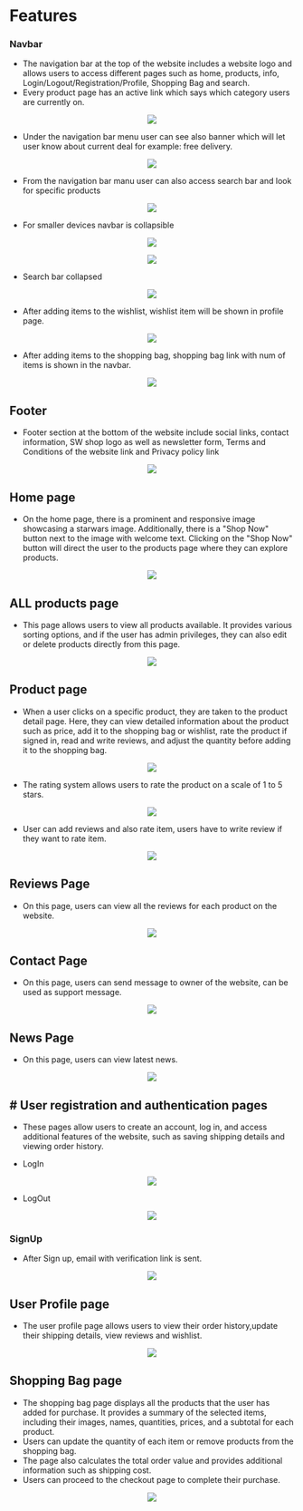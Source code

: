 # Features

### Navbar

* The navigation bar at the top of the website includes a website logo and allows users to access different pages such as home, products, info, Login/Logout/Registration/Profile, Shopping Bag and search.
* Every product page has an active link which says which category users are currently on.

<p align="center">
<img src="https://github.com/PeterSvk1/P5-Ecommerce-django/tree/main/assets/features/navbar.png">
</p>

* Under the navigation bar menu user can see also banner which will let user know about current deal for example: free delivery.

<p align="center">
<img src="https://github.com/PeterSvk1/P5-Ecommerce-django/tree/main/assets/features/banner.png">
</p>

* From the navigation bar manu user can also access search bar and look for specific products

<p align="center">
<img src="https://github.com/PeterSvk1/P5-Ecommerce-django/tree/main/assets/features/search.png">
</p>

* For smaller devices navbar is collapsible

<p align="center">
<img src="https://github.com/PeterSvk1/P5-Ecommerce-django/tree/main/assets/features/colaps_mobile.png">
</p>

<p align="center">
<img src="https://github.com/PeterSvk1/P5-Ecommerce-django/tree/main/assets/features/colaps_mobile2.png">
</p>

* Search bar collapsed

<p align="center">
<img src="https://github.com/PeterSvk1/P5-Ecommerce-django/tree/main/assets/features/search_mobile.png">
</p>

* After adding items to the wishlist, wishlist item will be shown in profile page.

<p align="center">
<img src="https://github.com/PeterSvk1/P5-Ecommerce-django/tree/main/assets/features/wishlist.png">
</p>

* After adding items to the shopping bag, shopping bag link with num of items is shown in the navbar.

<p align="center">
<img src="https://github.com/PeterSvk1/P5-Ecommerce-django/tree/main/assets/features/bag.png">
</p>

## Footer

* Footer section at the bottom of the website include social links, contact information, SW shop logo as well as newsletter form, Terms and Conditions of the website link and Privacy policy link

<p align="center">
<img src="https://github.com/PeterSvk1/P5-Ecommerce-django/tree/main/assets/features/footer.png">
</p>

## Home page

* On the home page, there is a prominent and responsive image showcasing a starwars image. Additionally, there is a "Shop Now" button next to the image with welcome text. Clicking on the "Shop Now" button will direct the user to the products page where they can explore products.

<p align="center">
<img src="https://github.com/PeterSvk1/P5-Ecommerce-django/tree/main/assets/features/home.png">
</p>

## ALL products page

* This page allows users to view all products available. It provides various sorting options, and if the user has admin privileges, they can also edit or delete products directly from this page.

<p align="center">
<img src="https://github.com/PeterSvk1/P5-Ecommerce-django/tree/main/assets/features/products.png">
</p>

## Product page

* When a user clicks on a specific product, they are taken to the product detail page. Here, they can view detailed information about the product such as price, add it to the shopping bag or wishlist, rate the product if signed in, read and write reviews, and adjust the quantity before adding it to the shopping bag.

<p align="center">
<img src="https://github.com/PeterSvk1/P5-Ecommerce-django/tree/main/assets/features/product_page.png">
</p>

* The rating system allows users to rate the product on a scale of 1 to 5 stars.

<p align="center">
<img src="https://github.com/PeterSvk1/P5-Ecommerce-django/tree/main/assets/features/rating.png">
</p>

* User can add reviews and also rate item, users have to write review if they want to rate item.

<p align="center">
<img src="https://github.com/PeterSvk1/P5-Ecommerce-django/tree/main/assets/features/reviews.png">
</p>

## Reviews Page

* On this page, users can view all the reviews for each product on the website.

<p align="center">
<img src="https://github.com/PeterSvk1/P5-Ecommerce-django/tree/main/assets/features/allreviews.png">
</p>

## Contact Page

* On this page, users can send message to owner of the website, can be used as support message.

<p align="center">
<img src="https://github.com/PeterSvk1/P5-Ecommerce-django/tree/main/assets/features/contact.png">
</p>

## News Page

* On this page, users can view latest news. 

<p align="center">
<img src="https://github.com/PeterSvk1/P5-Ecommerce-django/tree/main/assets/features/newsletterpage.png">
</p>

## # User registration and authentication pages

* These pages allow users to create an account, log in, and access additional features of the website, such as saving shipping details and viewing order history.

- LogIn
<p align="center">
<img src="https://github.com/PeterSvk1/P5-Ecommerce-django/tree/main/assets/features/login.png">
</p>

- LogOut
<p align="center">
<img src="https://github.com/PeterSvk1/P5-Ecommerce-django/tree/main/assets/features/logout.png">
</p>

### SignUp
* After Sign up, email with verification link is sent.
<p align="center">
<img src="https://github.com/PeterSvk1/P5-Ecommerce-django/tree/main/assets/features/signup.png">
</p>

## User Profile page
* The user profile page allows users to view their order history,update their shipping details, view reviews and wishlist.
<p align="center">
<img src="https://github.com/PeterSvk1/P5-Ecommerce-django/tree/main/assets/features/profile.png">
</p>

## Shopping Bag page

* The shopping bag page displays all the products that the user has added for purchase. It provides a summary of the selected items, including their images, names, quantities, prices, and a subtotal for each product.
* Users can update the quantity of each item or remove products from the shopping bag.
* The page also calculates the total order value and provides additional information such as shipping cost.
* Users can proceed to the checkout page to complete their purchase.

<p align="center">
<img src="https://github.com/PeterSvk1/P5-Ecommerce-django/tree/main/assets/features/shopbag.jpg">
</p>
